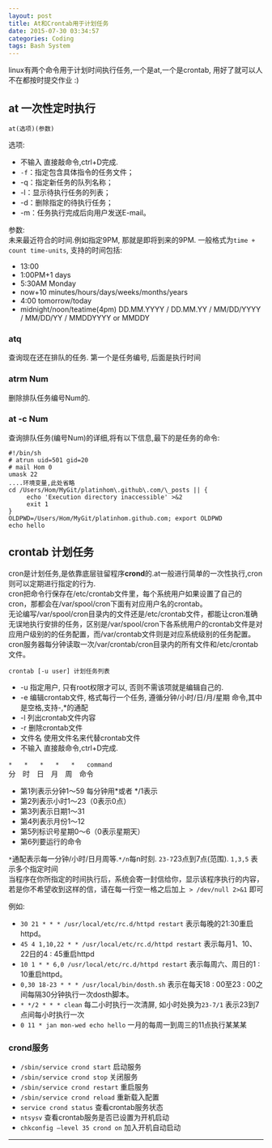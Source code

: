 ```yaml
---
layout: post
title: At和Crontab用于计划任务
date: 2015-07-30 03:34:57
categories: Coding
tags: Bash System
---
```


linux有两个命令用于计划时间执行任务,一个是at,一个是crontab, 用好了就可以人不在都按时提交作业 :)

## at 一次性定时执行

`at(选项)(参数)`

选项:

- 不输入 直接敲命令,ctrl+D完成.
- `-f`：指定包含具体指令的任务文件； 
- -q：指定新任务的队列名称； 
- -l：显示待执行任务的列表； 
- -d：删除指定的待执行任务； 
- -m：任务执行完成后向用户发送E-mail。

参数:  
未来最近符合的时间.例如指定9PM, 那就是即将到来的9PM. 一般格式为`time + count time-units`, 支持的时间包括:  

- 13:00 
- 1:00PM+1 days
- 5:30AM Monday
- now+10 minutes/hours/days/weeks/months/years
- 4:00 tomorrow/today
- midnight/noon/teatime(4pm) DD.MM.YYYY / DD.MM.YY / MM/DD/YYYY /  MM/DD/YY  /  MMDDYYYY or MMDDY

### atq
查询现在还在排队的任务. 第一个是任务编号, 后面是执行时间

### atrm Num
删除排队任务编号Num的.

### at -c Num
查询排队任务(编号Num)的详细,将有以下信息,最下的是任务的命令:  

~~~
#!/bin/sh
# atrun uid=501 gid=20
# mail Hom 0
umask 22
....环境变量,此处省略
cd /Users/Hom/MyGit/platinhom\.github\.com/\_posts || {
	 echo 'Execution directory inaccessible' >&2
	 exit 1
}
OLDPWD=/Users/Hom/MyGit/platinhom.github.com; export OLDPWD
echo hello
~~~

## crontab 计划任务
cron是计划任务,是依靠底层驻留程序**crond**的.at一般进行简单的一次性执行,cron则可以定期进行指定的行为.    
cron把命令行保存在/etc/crontab文件里，每个系统用户如果设置了自己的cron，那都会在/var/spool/cron下面有对应用户名的crontab。  
无论编写/var/spool/cron目录内的文件还是/etc/crontab文件，都能让cron准确无误地执行安排的任务，区别是/var/spool/cron下各系统用户的crontab文件是对应用户级别的的任务配置，而/var/crontab文件则是对应系统级别的任务配置。  
cron服务器每分钟读取一次/var/crontab/cron目录内的所有文件和/etc/crontab文件。

`crontab [-u user] 计划任务列表`

- -u 指定用户, 只有root权限才可以, 否则不需该项就是编辑自己的.
- -e 编辑crontab文件, 格式每行一个任务, 遵循分钟/小时/日/月/星期 命令,其中是空格,支持-,*的通配
- -l 列出crontab文件内容
- -r 删除crontab文件
- 文件名 使用文件名来代替crontab文件
- 不输入 直接敲命令,ctrl+D完成.

`*　　*　　*　　*　　*　　command`  
分　时　日　月　周　命令

- 第1列表示分钟1～59 每分钟用*或者 */1表示  
- 第2列表示小时1～23（0表示0点）  
- 第3列表示日期1～31
- 第4列表示月份1～12
- 第5列标识号星期0～6（0表示星期天）
- 第6列要运行的命令

`*`通配表示每一分钟/小时/日月周等.`*/n`每n时刻. `23-7`23点到7点(范围). `1,3,5` 表示多个指定时间  
当程序在你所指定的时间执行后，系统会寄一封信给你，显示该程序执行的内容，若是你不希望收到这样的信，请在每一行空一格之后加上` > /dev/null 2>&1` 即可

例如:

- `30 21 * * * /usr/local/etc/rc.d/httpd restart`  表示每晚的21:30重启httpd。
- `45 4 1,10,22 * * /usr/local/etc/rc.d/httpd restart` 表示每月1、10、22日的4 : 45重启httpd
- `10 1 * * 6,0 /usr/local/etc/rc.d/httpd restart` 表示每周六、周日的1 : 10重启httpd。
- `0,30 18-23 * * * /usr/local/bin/dosth.sh`  表示在每天18 : 00至23 : 00之间每隔30分钟执行一次dosth脚本。
- `* */2 * * * clean` 每二小时执行一次清屏, 如小时处换为`23-7/1` 表示23到7点间每小时执行一次
- `0 11 * jan mon-wed echo hello` 一月的每周一到周三的11点执行某某某


### crond服务 

- `/sbin/service crond start` 启动服务 
- `/sbin/service crond stop` 关闭服务 
- `/sbin/service crond restart` 重启服务 
- `/sbin/service crond reload` 重新载入配置 
- `service crond status` 查看crontab服务状态
- `ntsysv` 查看crontab服务是否已设置为开机启动  
- `chkconfig –level 35 crond on` 加入开机自动启动 

------
